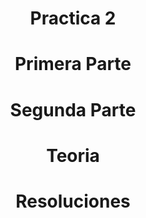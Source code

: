 <h1 align="center">Practica 2</h1>
<h1 align="center">Primera Parte</h1>
<h1 align="center">Segunda Parte</h1>
<h1 align="center">Teoria</h1>
<h1 align="center">Resoluciones</h1>


